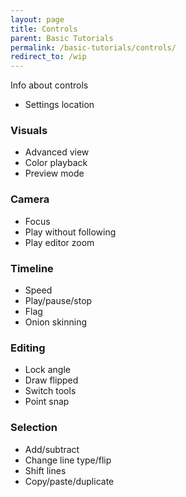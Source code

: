 ```yaml
---
layout: page
title: Controls
parent: Basic Tutorials
permalink: /basic-tutorials/controls/
redirect_to: /wip
---
```


Info about controls

- Settings location

### Visuals
- Advanced view
- Color playback
- Preview mode

### Camera
- Focus
- Play without following
- Play editor zoom

### Timeline
- Speed
- Play/pause/stop
- Flag
- Onion skinning

### Editing
- Lock angle
- Draw flipped
- Switch tools
- Point snap

### Selection
- Add/subtract
- Change line type/flip
- Shift lines
- Copy/paste/duplicate
